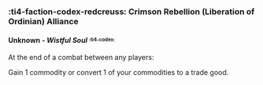 ### :ti4-faction-codex-redcreuss: **Crimson Rebellion (Liberation of Ordinian) Alliance** 

#### Unknown - _Wistful Soul_ <sup><sub>:ti4-codex:</sub></sup>

At the end of a combat between any players:

Gain 1 commodity or convert 1 of your commodities to a trade good.
